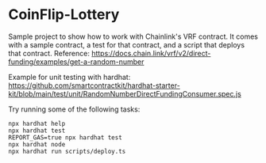 # CoinFlip-Lottery

Sample project to show how to work with Chainlink's VRF contract.
It comes with a sample contract, a test for that contract, and a script that deploys that contract.
Reference: https://docs.chain.link/vrf/v2/direct-funding/examples/get-a-random-number

Example for unit testing with hardhat:
https://github.com/smartcontractkit/hardhat-starter-kit/blob/main/test/unit/RandomNumberDirectFundingConsumer.spec.js

Try running some of the following tasks:

```shell
npx hardhat help
npx hardhat test
REPORT_GAS=true npx hardhat test
npx hardhat node
npx hardhat run scripts/deploy.ts
```
